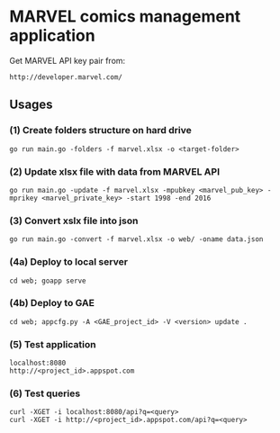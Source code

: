# MARVEL comics management application

Get MARVEL API key pair from:

	http://developer.marvel.com/

## Usages

### (1) Create folders structure on hard drive

	go run main.go -folders -f marvel.xlsx -o <target-folder>
	
### (2) Update xlsx file with data from MARVEL API

	go run main.go -update -f marvel.xlsx -mpubkey <marvel_pub_key> -mprikey <marvel_private_key> -start 1998 -end 2016

### (3) Convert xslx file into json

	go run main.go -convert -f marvel.xlsx -o web/ -oname data.json

### (4a) Deploy to local server

    cd web; goapp serve 

### (4b) Deploy to GAE

    cd web; appcfg.py -A <GAE_project_id> -V <version> update .
    
### (5) Test application

	localhost:8080
	http://<project_id>.appspot.com
	
### (6) Test queries

	curl -XGET -i localhost:8080/api?q=<query>
	curl -XGET -i http://<project_id>.appspot.com/api?q=<query>